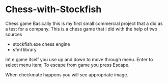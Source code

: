 # Chess-with-Stockfish
Chess game
Basically this is my first small commercial project that a did as a test for a company.
This is a chess game that i did with the help of two sources 
- stockfish.exe chess engine
- sfml library

Int e game itself you use up and down to move through menu. 
Enter to select menu item;
To escape from game you press Escape.

When checkmate happens you will see appropriate image.


